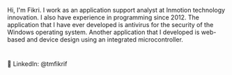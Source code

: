 Hi, I'm Fikri. I work as an application support analyst at Inmotion technology innovation. I also have experience in programming since 2012. The application that I have ever developed is antivirus for the security of the Windows operating system. Another application that I developed is web-based and device design using an integrated microcontroller.
#
📌 LinkedIn: @tmfikrif
